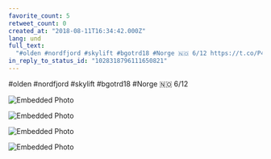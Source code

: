 ```yaml
---
favorite_count: 5
retweet_count: 0
created_at: "2018-08-11T16:34:42.000Z"
lang: und
full_text:
  "#olden #nordfjord #skylift #bgotrd18 #Norge 🇳🇴 6/12 https://t.co/P4X7QbVQPG"
in_reply_to_status_id: "1028318796111650821"
---
```


#olden #nordfjord #skylift #bgotrd18 #Norge 🇳🇴 6/12

<div class="gallery gallery-4">

![Embedded Photo](https://twitter-media-coderbyheart.s3.eu-north-1.amazonaws.com/1028318802428264450-DkVOasjX4AAuHAU.jpg)

![Embedded Photo](https://twitter-media-coderbyheart.s3.eu-north-1.amazonaws.com/1028318802428264450-DkVObjzXcAEyoV6.jpg)

![Embedded Photo](https://twitter-media-coderbyheart.s3.eu-north-1.amazonaws.com/1028318802428264450-DkVOc_DWsAEFE7O.jpg)

![Embedded Photo](https://twitter-media-coderbyheart.s3.eu-north-1.amazonaws.com/1028318802428264450-DkVOg0zW4AA_nWT.jpg)

</div>
